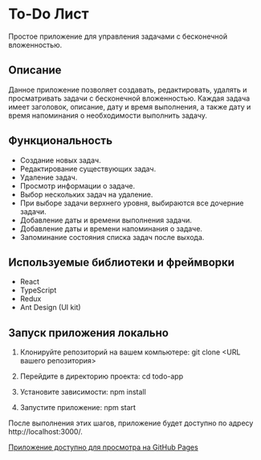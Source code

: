 # To-Do Лист

Простое приложение для управления задачами с бесконечной вложенностью.

## Описание

Данное приложение позволяет создавать, редактировать, удалять и просматривать задачи с бесконечной вложенностью. Каждая задача имеет заголовок, описание, дату и время выполнения, а также дату и время напоминания о необходимости выполнить задачу.

## Функциональность

- Создание новых задач.
- Редактирование существующих задач.
- Удаление задач.
- Просмотр информации о задаче.
- Выбор нескольких задач на удаление.
- При выборе задачи верхнего уровня, выбираются все дочерние задачи.
- Добавление даты и времени выполнения задачи.
- Добавление даты и времени напоминания о задаче.
- Запоминание состояния списка задач после выхода.

## Используемые библиотеки и фреймворки

- React
- TypeScript
- Redux
- Ant Design (UI kit)

## Запуск приложения локально

1. Клонируйте репозиторий на вашем компьютере:
   git clone <URL вашего репозитория>

2. Перейдите в директорию проекта:
   cd todo-app

3. Установите зависимости:
   npm install

4. Запустите приложение:
   npm start

После выполнения этих шагов, приложение будет доступно по адресу http://localhost:3000/.

[Приложение доступно для просмотра на GitHub Pages](https://nimdolphin.github.io/todo-app/)
